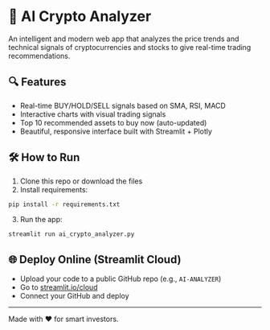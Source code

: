 # 🚀 AI Crypto Analyzer

An intelligent and modern web app that analyzes the price trends and technical signals of cryptocurrencies and stocks to give real-time trading recommendations.

## 🔍 Features
- Real-time BUY/HOLD/SELL signals based on SMA, RSI, MACD
- Interactive charts with visual trading signals
- Top 10 recommended assets to buy now (auto-updated)
- Beautiful, responsive interface built with Streamlit + Plotly

## 🛠 How to Run
1. Clone this repo or download the files
2. Install requirements:
```bash
pip install -r requirements.txt
```
3. Run the app:
```bash
streamlit run ai_crypto_analyzer.py
```

## 🌐 Deploy Online (Streamlit Cloud)
- Upload your code to a public GitHub repo (e.g., `AI-ANALYZER`)
- Go to [streamlit.io/cloud](https://streamlit.io/cloud)
- Connect your GitHub and deploy

---
Made with ❤️ for smart investors.
